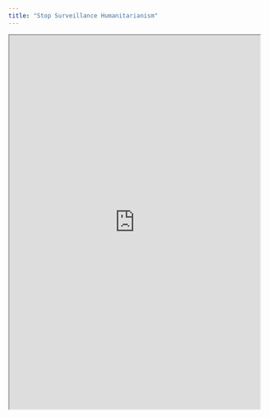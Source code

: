```yaml
---
title: "Stop Surveillance Humanitarianism"
---
```




<iframe height="750" width="100%" src="https://ewelton.github.io/ktest/wiki.html#Stop%20Surveillance%20Humanitarianism"></iframe>
